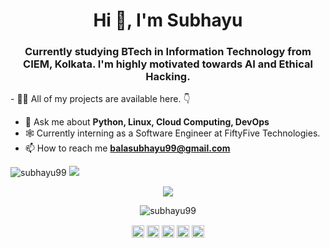 <!--- ![cover pic](https://github.com/subhayu99/subhayu99/blob/master/20201214_014622_0000.png?raw=true) --->

<h1 align="center">Hi 👋, I'm Subhayu</h1>
<h3 align="center">Currently studying BTech in Information Technology from CIEM, Kolkata. I'm highly motivated towards AI and Ethical Hacking.</h3>
- 👨‍💻 All of my projects are available here. 👇

- 💬 Ask me about **Python, Linux, Cloud Computing, DevOps**
- 🕸️ Currently interning as a Software Engineer at FiftyFive Technologies.
- 📫 How to reach me **balasubhayu99@gmail.com** 
<!--
<p align="left">
<img src="https://konpa.github.io/devicon/devicon.git/icons/amazonwebservices/amazonwebservices-original-wordmark.svg" alt="amazonwebservices" width="20" height="20"/> 
<img src="https://github.com/konpa/devicon/blob/master/icons/ubuntu/ubuntu-plain.svg" alt="amazonwebservices" width="20" height="20"/> 
<img src="https://konpa.github.io/devicon/devicon.git/icons/c/c-original.svg" alt="c" width="20" height="20"/> 
<img src="https://konpa.github.io/devicon/devicon.git/icons/docker/docker-original-wordmark.svg" alt="docker" width="20" height="20"/> 
<img src="https://konpa.github.io/devicon/devicon.git/icons/java/java-original-wordmark.svg" alt="java" width="20" height="20"/> 
<img src="https://konpa.github.io/devicon/devicon.git/icons/mysql/mysql-original-wordmark.svg" alt="mysql" width="20" height="20"/> 
<img src="https://github.com/konpa/devicon/blob/master/icons/photoshop/photoshop-line.svg" alt="redhat" width="20" height="20"/> 
<img src="https://github.com/konpa/devicon/blob/master/icons/visualstudio/visualstudio-plain.svg" alt="redhat" width="20" height="20"/> 
<img src="https://github.com/konpa/devicon/blob/master/icons/linux/linux-original.svg" alt="redhat" width="20" height="20"/> 
<img src="https://konpa.github.io/devicon/devicon.git/icons/redhat/redhat-original-wordmark.svg" alt="redhat" width="20" height="20"/> 
<img src="https://github.com/konpa/devicon/blob/master/icons/github/github-original.svg" alt="redhat" width="20" height="20"/>

## GitHub Stats :medal_military:

<img align="left" alt="subhayu99's Github Stats" src="https://github-readme-stats-zeta-sand.vercel.app/api?username=subhayu99&show_icons=true&theme=dracula" width="50%" />
<img alt="Top Languages used" src="https://github-readme-stats-zeta-sand.vercel.app/api/top-langs/?username=subhayu99&hide=html&layout=compact" width="46%" />

-->
<p align="left"> <img src="https://komarev.com/ghpvc/?username=subhayu99" alt="subhayu99" />
<img src=https://img.shields.io/badge/NeoAlgo-Contributor-brightgreen> </p>
<p align="center"> <img src=https://github-profile-trophy.vercel.app/?username=subhayu99&theme=alduin&column=4> </p>
<p align="center"> <img src="https://github-readme-stats.vercel.app/api?username=subhayu99&theme=dark&show_icons=true" alt="subhayu99" /> </p>

<p align="center">
<a href="https://dev.to/subhayu kumar bala" target="blank"><img align="center" src="https://cdn.jsdelivr.net/npm/simple-icons@3.0.1/icons/dev-dot-to.svg" alt="subhayu kumar bala" height="20" width="20" /></a>
<a href="https://twitter.com/subhayu99" target="blank"><img align="center" src="https://cdn.jsdelivr.net/npm/simple-icons@3.0.1/icons/twitter.svg" alt="subhayu99" height="20" width="20" /></a>
<a href="https://linkedin.com/in/subhayu-kumar-bala" target="blank"><img align="center" src="https://cdn.jsdelivr.net/npm/simple-icons@3.0.1/icons/linkedin.svg" alt="subhayu-kumar-bala" height="20" width="20" /></a>
<a href="https://fb.com/dhrub99" target="blank"><img align="center" src="https://cdn.jsdelivr.net/npm/simple-icons@3.0.1/icons/facebook.svg" alt="dhrub99" height="20" width="20" /></a>
<a href="https://instagram.com/_s.u.b.h.a.y.u_" target="blank"><img align="center" src="https://cdn.jsdelivr.net/npm/simple-icons@3.0.1/icons/instagram.svg" alt="_s.u.b.h.a.y.u_" height="20" width="20" /></a>
</p>












